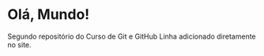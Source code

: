 # Olá, Mundo!
 Segundo repositório do Curso de Git e GitHub
Linha  adicionado  diretamente  no  site.

